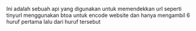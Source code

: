 Ini adalah sebuah api yang digunakan untuk memendekkan url seperti tinyurl menggunakan btoa untuk encode 
website dan hanya mengambil 6 huruf pertama lalu dari huruf tersebut 